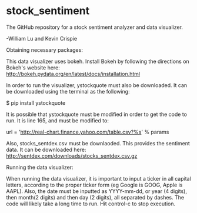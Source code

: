 # stock_sentiment

The GitHub repository for a stock sentiment analyzer and data visualizer.

-William Lu and Kevin Crispie

Obtaining necessary packages:

This data visualizer uses bokeh. Install Bokeh by following the directions on Bokeh's website here:
http://bokeh.pydata.org/en/latest/docs/installation.html

In order to run the visualizer, ystockquote must also be downloaded. It can be downloaded using the terminal as the following:

$ pip install ystockquote

It is possible that ystockquote must be modified in order to get the code to run. It is line 165, and must be modified to:

url = 'http://real-chart.finance.yahoo.com/table.csv?%s' % params

Also, stocks_sentdex.csv must be downlaoded. This provides the sentiment data. It can be downloaded here: 
http://sentdex.com/downloads/stocks_sentdex.csv.gz

Running the data visualizer:

When running the data visualizer, it is important to input a ticker in all capital letters, according to the proper ticker form (eg Google is GOOG, Apple is AAPL). Also, the date must be inputted as YYYY-mm-dd, or year (4 digits), then month(2 digits) and then day (2 digits), all separated by dashes. The code will likely take a long time to run. Hit control-c to stop execution. 
